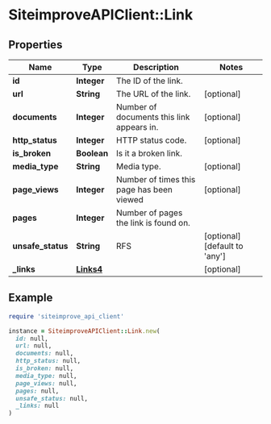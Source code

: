 # SiteimproveAPIClient::Link

## Properties

| Name | Type | Description | Notes |
| ---- | ---- | ----------- | ----- |
| **id** | **Integer** | The ID of the link. |  |
| **url** | **String** | The URL of the link. | [optional] |
| **documents** | **Integer** | Number of documents this link appears in. | [optional] |
| **http_status** | **Integer** | HTTP status code. | [optional] |
| **is_broken** | **Boolean** | Is it a broken link. |  |
| **media_type** | **String** | Media type. | [optional] |
| **page_views** | **Integer** | Number of times this page has been viewed | [optional] |
| **pages** | **Integer** | Number of pages the link is found on. |  |
| **unsafe_status** | **String** | RFS | [optional][default to &#39;any&#39;] |
| **_links** | [**Links4**](Links4.md) |  | [optional] |

## Example

```ruby
require 'siteimprove_api_client'

instance = SiteimproveAPIClient::Link.new(
  id: null,
  url: null,
  documents: null,
  http_status: null,
  is_broken: null,
  media_type: null,
  page_views: null,
  pages: null,
  unsafe_status: null,
  _links: null
)
```

